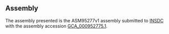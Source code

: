 

Assembly
--------

The assembly presented is the ASM95277v1 assembly submitted to
[INSDC](http://www.insdc.org) with the assembly accession
[GCA\_000952775.1](http://www.ebi.ac.uk/ena/data/view/GCA_000952775.1).
